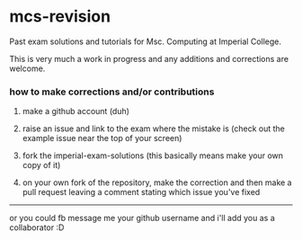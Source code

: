 # mcs-revision

Past exam solutions and tutorials for Msc. Computing at Imperial College.

This is very much a work in progress and any additions and corrections are welcome. 

### how to make corrections and/or contributions

1. make a github account (duh)

2. raise an issue and link to the exam where the mistake is (check out the example issue near the top of your screen)

3. fork the imperial-exam-solutions (this basically means make your own copy of it)

4. on your own fork of the repository, make the correction and then make a pull request leaving a comment stating which issue you've fixed

---

or you could fb message me your github username and i'll add you as a collaborator :D
